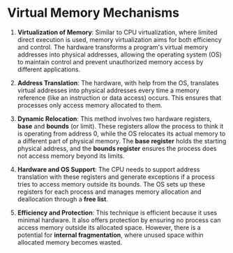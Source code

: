 # Virtual Memory Mechanisms

1. **Virtualization of Memory**: Similar to CPU virtualization, where limited direct execution is used, memory virtualization aims for both efficiency and control. The hardware transforms a program's virtual memory addresses into physical addresses, allowing the operating system (OS) to maintain control and prevent unauthorized memory access by different applications.

2. **Address Translation**: The hardware, with help from the OS, translates virtual addresses into physical addresses every time a memory reference (like an instruction or data access) occurs. This ensures that processes only access memory allocated to them.

3. **Dynamic Relocation**: This method involves two hardware registers, **base** and **bounds** (or limit). These registers allow the process to think it is operating from address 0, while the OS relocates its actual memory to a different part of physical memory. The **base register** holds the starting physical address, and the **bounds register** ensures the process does not access memory beyond its limits.

4. **Hardware and OS Support**: The CPU needs to support address translation with these registers and generate exceptions if a process tries to access memory outside its bounds. The OS sets up these registers for each process and manages memory allocation and deallocation through a **free list**.

5. **Efficiency and Protection**: This technique is efficient because it uses minimal hardware. It also offers protection by ensuring no process can access memory outside its allocated space. However, there is a potential for **internal fragmentation**, where unused space within allocated memory becomes wasted.
